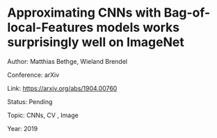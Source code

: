 # Approximating CNNs with Bag-of-local-Features models works surprisingly well on ImageNet
Author: Matthias Bethge, Wieland Brendel

Conference: arXiv

Link: https://arxiv.org/abs/1904.00760

Status: Pending

Topic: CNNs, CV , Image 

Year: 2019

